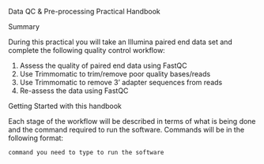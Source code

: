 Data QC & Pre-processing
Practical Handbook



Summary


During this practical you will take an Illumina paired end data set and complete the following quality control workflow:
1.  Assess the quality of paired end data using FastQC
2.  Use Trimmomatic to trim/remove poor quality bases/reads
3.  Use Trimmomatic to remove 3’ adapter sequences from reads
4.  Re-assess the data using FastQC


Getting Started with this handbook


Each stage of the workflow will be described in terms of what is being done and the command required to run the software.  Commands will be in the following format:

```
command you need to type to run the software

```
